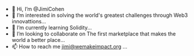 - 👋 Hi, I’m @JimiCohen
- 👀 I’m interested in solving the world's greatest challenges through Web3 innovattions...
- 🌱 I’m currently learning Solidity...
- 💞️ I’m looking to collaborate on The first marketplace that makes the world a better place...
- 📫 How to reach me jimi@wemakeimpact.org ...

<!---
JimiCohen/JimiCohen is a ✨ special ✨ repository because its `README.md` (this file) appears on your GitHub profile.
You can click the Preview link to take a look at your changes.
--->
